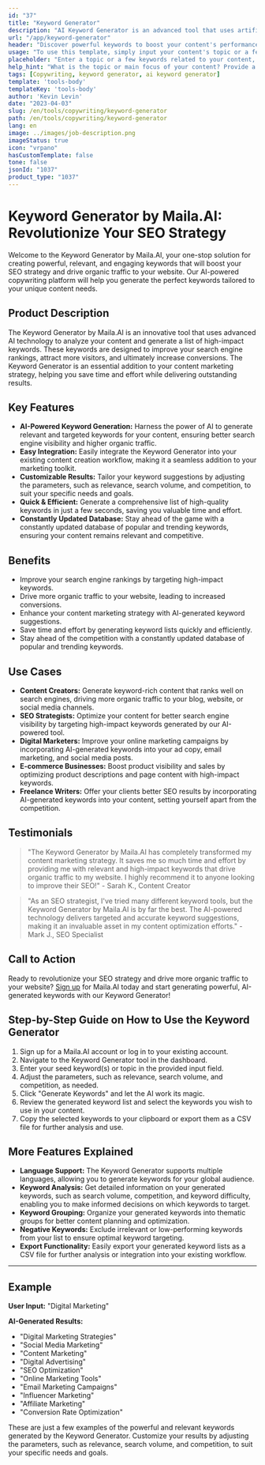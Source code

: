 ```yaml
---
id: "37"
title: "Keyword Generator"
description: "AI Keyword Generator is an advanced tool that uses artificial intelligence to generate relevant and powerful keywords for your content. It helps you discover unique and high-performing keywords to optimize your blog posts, articles, and other online content for better visibility and engagement."
url: "/app/keyword-generator"
header: "Discover powerful keywords to boost your content's performance."
usage: "To use this template, simply input your content's topic or a few related keywords. The AI Keyword Generator will then generate a list of relevant and high-performing keywords to optimize your content for better visibility and engagement."
placeholder: "Enter a topic or a few keywords related to your content, e.g., digital marketing, travel blogging, or fitness tips."
help_hint: "What is the topic or main focus of your content? Provide a few related keywords, and we will generate a list of powerful keywords to enhance your content's performance."
tags: [Copywriting, keyword generator, ai keyword generator]
template: 'tools-body'
templateKey: 'tools-body'
author: 'Kevin Levin'
date: "2023-04-03"
slug: /en/tools/copywriting/keyword-generator
path: /en/tools/copywriting/keyword-generator
lang: en
image: ../images/job-description.png
imageStatus: true
icon: "vrpano"
hasCustomTemplate: false
tone: false
jsonId: "1037"
product_type: "1037"
---
```

# Keyword Generator by Maila.AI: Revolutionize Your SEO Strategy

Welcome to the Keyword Generator by Maila.AI, your one-stop solution for creating powerful, relevant, and engaging keywords that will boost your SEO strategy and drive organic traffic to your website. Our AI-powered copywriting platform will help you generate the perfect keywords tailored to your unique content needs.

## Product Description

The Keyword Generator by Maila.AI is an innovative tool that uses advanced AI technology to analyze your content and generate a list of high-impact keywords. These keywords are designed to improve your search engine rankings, attract more visitors, and ultimately increase conversions. The Keyword Generator is an essential addition to your content marketing strategy, helping you save time and effort while delivering outstanding results.

## Key Features

- **AI-Powered Keyword Generation:** Harness the power of AI to generate relevant and targeted keywords for your content, ensuring better search engine visibility and higher organic traffic.
- **Easy Integration:** Easily integrate the Keyword Generator into your existing content creation workflow, making it a seamless addition to your marketing toolkit.
- **Customizable Results:** Tailor your keyword suggestions by adjusting the parameters, such as relevance, search volume, and competition, to suit your specific needs and goals.
- **Quick & Efficient:** Generate a comprehensive list of high-quality keywords in just a few seconds, saving you valuable time and effort.
- **Constantly Updated Database:** Stay ahead of the game with a constantly updated database of popular and trending keywords, ensuring your content remains relevant and competitive.

## Benefits

- Improve your search engine rankings by targeting high-impact keywords.
- Drive more organic traffic to your website, leading to increased conversions.
- Enhance your content marketing strategy with AI-generated keyword suggestions.
- Save time and effort by generating keyword lists quickly and efficiently.
- Stay ahead of the competition with a constantly updated database of popular and trending keywords.

## Use Cases

- **Content Creators:** Generate keyword-rich content that ranks well on search engines, driving more organic traffic to your blog, website, or social media channels.
- **SEO Strategists:** Optimize your content for better search engine visibility by targeting high-impact keywords generated by our AI-powered tool.
- **Digital Marketers:** Improve your online marketing campaigns by incorporating AI-generated keywords into your ad copy, email marketing, and social media posts.
- **E-commerce Businesses:** Boost product visibility and sales by optimizing product descriptions and page content with high-impact keywords.
- **Freelance Writers:** Offer your clients better SEO results by incorporating AI-generated keywords into your content, setting yourself apart from the competition.

## Testimonials

> "The Keyword Generator by Maila.AI has completely transformed my content marketing strategy. It saves me so much time and effort by providing me with relevant and high-impact keywords that drive organic traffic to my website. I highly recommend it to anyone looking to improve their SEO!" - Sarah K., Content Creator

> "As an SEO strategist, I've tried many different keyword tools, but the Keyword Generator by Maila.AI is by far the best. The AI-powered technology delivers targeted and accurate keyword suggestions, making it an invaluable asset in my content optimization efforts." - Mark J., SEO Specialist

## Call to Action

Ready to revolutionize your SEO strategy and drive more organic traffic to your website? [Sign up](https://www.Maila.AI/signup) for Maila.AI today and start generating powerful, AI-generated keywords with our Keyword Generator!

## Step-by-Step Guide on How to Use the Keyword Generator

1. Sign up for a Maila.AI account or log in to your existing account.
2. Navigate to the Keyword Generator tool in the dashboard.
3. Enter your seed keyword(s) or topic in the provided input field.
4. Adjust the parameters, such as relevance, search volume, and competition, as needed.
5. Click "Generate Keywords" and let the AI work its magic.
6. Review the generated keyword list and select the keywords you wish to use in your content.
7. Copy the selected keywords to your clipboard or export them as a CSV file for further analysis and use.

## More Features Explained

- **Language Support:** The Keyword Generator supports multiple languages, allowing you to generate keywords for your global audience.
- **Keyword Analysis:** Get detailed information on your generated keywords, such as search volume, competition, and keyword difficulty, enabling you to make informed decisions on which keywords to target.
- **Keyword Grouping:** Organize your generated keywords into thematic groups for better content planning and optimization.
- **Negative Keywords:** Exclude irrelevant or low-performing keywords from your list to ensure optimal keyword targeting.
- **Export Functionality:** Easily export your generated keyword lists as a CSV file for further analysis or integration into your existing workflow.

---

## Example

**User Input:** "Digital Marketing"

**AI-Generated Results:**

- "Digital Marketing Strategies"
- "Social Media Marketing"
- "Content Marketing"
- "Digital Advertising"
- "SEO Optimization"
- "Online Marketing Tools"
- "Email Marketing Campaigns"
- "Influencer Marketing"
- "Affiliate Marketing"
- "Conversion Rate Optimization"

These are just a few examples of the powerful and relevant keywords generated by the Keyword Generator. Customize your results by adjusting the parameters, such as relevance, search volume, and competition, to suit your specific needs and goals.
